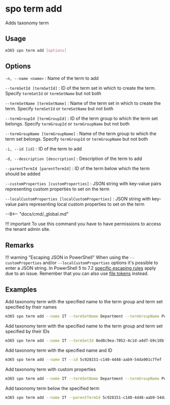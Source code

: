 # spo term add

Adds taxonomy term

## Usage

```sh
m365 spo term add [options]
```

## Options

`-n, --name <name>`
: Name of the term to add

`--termSetId [termSetId]`
: ID of the term set in which to create the term. Specify `termSetId` or `termSetName` but not both

`--termSetName [termSetName]`
: Name of the term set in which to create the term. Specify `termSetId` or `termSetName` but not both

`--termGroupId [termGroupId]`
: ID of the term group to which the term set belongs. Specify `termGroupId` or `termGroupName` but not both

`--termGroupName [termGroupName]`
: Name of the term group to which the term set belongs. Specify `termGroupId` or `termGroupName` but not both

`-i, --id [id]`
: ID of the term to add

`-d, --description [description]`
: Description of the term to add

`--parentTermId [parentTermId]`
: ID of the term below which the term should be added

`--customProperties [customProperties]`
: JSON string with key-value pairs representing custom properties to set on the term

`--localCustomProperties [localCustomProperties]`
: JSON string with key-value pairs representing local custom properties to set on the term

--8<-- "docs/cmd/_global.md"

!!! important
    To use this command you have to have permissions to access the tenant admin site.

## Remarks

!!! warning "Escaping JSON in PowerShell"
    When using the `--customProperties` and/or `--localCustomProperties` options it's possible to enter a JSON string. In PowerShell 5 to 7.2 [specific escaping rules](./../../user-guide/using-cli.md#escaping-double-quotes-in-powershell) apply due to an issue. Remember that you can also use [file tokens](./../../user-guide/using-cli.md#passing-complex-content-into-cli-options) instead.

## Examples

Add taxonomy term with the specified name to the term group and term set specified by their names

```sh
m365 spo term add --name IT --termSetName Department --termGroupName People
```

Add taxonomy term with the specified name to the term group and term set specified by their IDs

```sh
m365 spo term add --name IT --termSetId 8ed8c9ea-7052-4c1d-a4d7-b9c10bffea6f --termGroupId 5c928151-c140-4d48-aab9-54da901c7fef
```

Add taxonomy term with the specified name and ID

```sh
m365 spo term add --name IT --id 5c928151-c140-4d48-aab9-54da901c7fef --termSetName Department --termGroupName People
```

Add taxonomy term with custom properties

```sh
m365 spo term add --name IT --termSetName Department --termGroupName People --customProperties '{"Property": "Value"}'
```

Add taxonomy term below the specified term

```sh
m365 spo term add --name IT --parentTermId 5c928151-c140-4d48-aab9-54da901c7fef --termGroupName People
```
